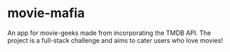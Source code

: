 # movie-mafia
An app for movie-geeks made from incorporating the TMDB API. The project is a full-stack challenge and aims to cater users who love movies!

